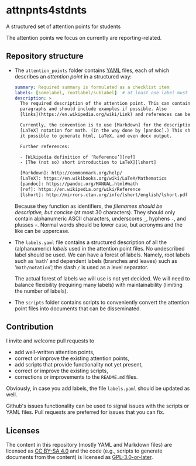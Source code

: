 # attnpnts4stdnts
A structured set of attention points for students

The attention points we focus on currently are reporting-related.


## Repository structure

* The `attention_points` folder contains
  [YAML](https://en.wikipedia.org/wiki/YAML) files, each of which describes an
  _attention point_ in a structured way:

  ```yaml
  summary: Required summary is formulated as a checklist item
  labels: [somelabel, rootlabel/sublabel]  # at least one label must be present
  description: >
    The required description of the attention point. This can contain one or two
    paragraphs and should include examples if possible. Also
    [links](https://en.wikipedia.org/wiki/Link) and references can be included.

    Currently, the convention is to use [Markdown] for the description, with
    [LaTeX] notation for math. (In the way done by [pandoc].) This should make
    it possible to generate html, LaTeX, and even docx output.

    Further references:

    - [Wikipedia definition of ‘Reference’][ref]
    - [The (not so) short introduction to LaTeX][lshort]

    [Markdown]: http://commonmark.org/help/
    [LaTeX]: https://en.wikibooks.org/wiki/LaTeX/Mathematics
    [pandoc]: https://pandoc.org/MANUAL.html#math
    [ref]: https://en.wikipedia.org/wiki/Reference
    [lshort]: http://mirrors.ctan.org/info/lshort/english/lshort.pdf
  ```

  Because they function as identifiers, the _filenames should be descriptive,
  but concise_ (at most 30 characters). They should only contain alphanumeric
  ASCII characters, underscores `_`, hyphens `-`, and plusses `+`. Normal words
  should be lower case, but acronyms and the like can be uppercase.

* The `labels.yaml` file contains a structured description of all the
  (alphanumeric) _labels_ used in the attention point files. No undescribed
  label should be used. We can have a forest of labels. Namely, root labels such
  as ‘`math`’ and dependent labels (branches and leaves) such as
  ‘`math/notation`’; the slash `/` is used as a level separator.

  The actual forest of labels we will use is not yet decided. We will need to
  balance flexibility (requiring many labels) with maintainability (limiting the
  number of labels).

* The `scripts` folder contains scripts to conveniently convert the attention
  point files into documents that can be disseminated.


## Contribution

I invite and welcome pull requests to

* add well-written attention points,
* correct or improve the existing attention points,
* add scripts that provide functionality not yet present,
* correct or improve the existing scripts,
* corrections or improvements to the `README.md` files.

Obviously, in case you add labels, the file `labels.yaml` should be updated as
well.

Github's issues functionality can be used to signal issues with the scripts or
YAML files. Pull requests are preferred for issues that you can fix.


## Licenses

The content in this repository (mostly YAML and Markdown files) are licensed as
[CC BY-SA 4.0](https://creativecommons.org/licenses/by-sa/4.0/) and the code
(e.g., scripts to generate documents from the content) is licensed as
[GPL-3.0-or-later](https://www.gnu.org/licenses/gpl-3.0.txt).
